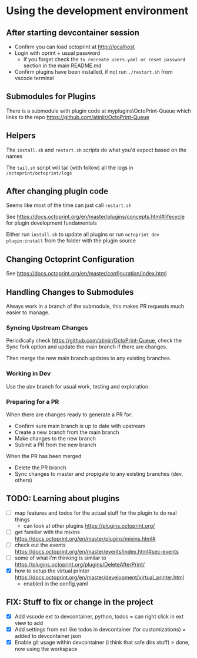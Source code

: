 # Using the development environment

## After starting devcontainer session

- Confirm you can load octoprint at <http://localhost>
- Login with oprint + usual password
  - if you forget check the `To recreate users.yaml or reset password` section in the main README.md
- Confirm plugins have been installed, if not run `./restart.sh` from vscode terminal

## Submodules for Plugins

There is a submodule with plugin code at myplugins\OctoPrint-Queue which links to the repo <https://github.com/atiniir/OctoPrint-Queue>

## Helpers

The `install.sh` and `restart.sh` scripts do what you'd expect based on the names

The `tail.sh` script will tail (with follow) all the logs in `/octoprint/octoprint/logs`

## After changing plugin code

Seems like most of the time can just call `restart.sh`

See <https://docs.octoprint.org/en/master/plugins/concepts.html#lifecycle> for plugin development fundamentals

Either run `install.sh` to update all plugins or run `octoprint dev plugin:install` from the folder with the plugin source

## Changing Octoprint Configuration

See <https://docs.octoprint.org/en/master/configuration/index.html>

## Handling Changes to Submodules

Always work in a branch of the submodule, this makes PR requests much easier to manage.

### Syncing Upstream Changes

Periodically check <https://github.com/atiniir/OctoPrint-Queue>, check the Sync fork option and update the main branch if there are changes.

Then merge the new main branch updates to any existing branches.

### Working in Dev

Use the *dev* branch for usual work, testing and exploration.

### Preparing for a PR

When there are changes ready to generate a PR for:

- Confirm sure main branch is up to date with upstream
- Create a new branch from the main branch
- Make changes to the new branch
- Submit a PR from the new branch

When the PR has been merged

- Delete the PR branch
- Sync changes to master and propigate to any existing branches (dev, others) 

## TODO: Learning about plugins

- [ ] map features and todos for the actual stuff for the plugin to do real things
  - can look at other plugins <https://plugins.octoprint.org/>
- [ ] get familiar with the mixins <https://docs.octoprint.org/en/master/plugins/mixins.html#>
- [ ] check out the events <https://docs.octoprint.org/en/master/events/index.html#sec-events>
- [ ] some of what i'm thinking is similar to <https://plugins.octoprint.org/plugins/DeleteAfterPrint/>
- [x] how to setup the virtual printer <https://docs.octoprint.org/en/master/development/virtual_printer.html>
  - enabled in the config.yaml

## FIX: Stuff to fix or change in the project

- [x] Add vscode ext to devcontainer, python, todos = can right click in ext view to add
- [x] Add settings from ext like todos in devcontainer (for customizations) = added to devcontainer json
- [x] Enable git usage within devcontainer (i think that safe dirs stuff) > done, now using the workspace
